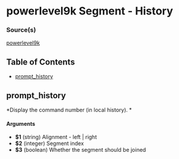 # powerlevel9k Segment - History


### Source(s)

[powerlevel9k](https://github.com/bhilburn/powerlevel9k)

## Table of Contents

- [prompt_history](#prompt_history)

## prompt_history
*Display the command number (in local history). *

#### Arguments

- **$1** (string) Alignment - left | right
- **$2** (integer) Segment index
- **$3** (boolean) Whether the segment should be joined



